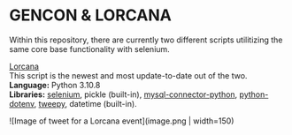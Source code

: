 # GENCON & LORCANA

Within this repository, there are currently two different scripts utilitizing the same core base functionality with selenium.

[Lorcana](https://github.com/mriffey1/gencon/tree/master/lorcana)</br>
This script is the newest and most update-to-date out of the two. </br>
<b>Language:</b> Python 3.10.8</b></br>
<b>Libraries:</b> [selenium](https://pypi.org/project/selenium/), pickle (built-in), [mysql-connector-python](https://pypi.org/project/mysql-connector-python/), [python-dotenv](https://pypi.org/project/python-dotenv/), [tweepy](https://pypi.org/project/tweepy/), datetime (built-in).

![Image of tweet for a Lorcana event](image.png | width=150)
